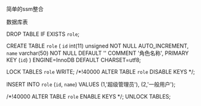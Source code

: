 简单的ssm整合

数据库表

DROP TABLE IF EXISTS `role`;

CREATE TABLE `role` (
  `id` int(11) unsigned NOT NULL AUTO_INCREMENT,
  `name` varchar(50) NOT NULL DEFAULT '' COMMENT '角色名称',
  PRIMARY KEY (`id`)
) ENGINE=InnoDB DEFAULT CHARSET=utf8;

LOCK TABLES `role` WRITE;
/*!40000 ALTER TABLE `role` DISABLE KEYS */;

INSERT INTO `role` (`id`, `name`)
VALUES
	(1,'超级管理员'),
	(2,'一般用户');

/*!40000 ALTER TABLE `role` ENABLE KEYS */;
UNLOCK TABLES;
